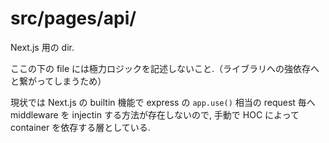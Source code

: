 # src/pages/api/

Next.js 用の dir.

ここの下の file には極力ロジックを記述しないこと.（ライブラリへの強依存へと繋がってしまうため）

現状では Next.js の builtin 機能で express の `app.use()` 相当の request 毎へ middleware を injectin する方法が存在しないので, 手動で HOC によって container を依存する層としている.
